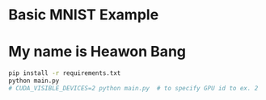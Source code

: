 # Basic MNIST Example
# My name is Heawon Bang
```bash
pip install -r requirements.txt
python main.py
# CUDA_VISIBLE_DEVICES=2 python main.py  # to specify GPU id to ex. 2
```
